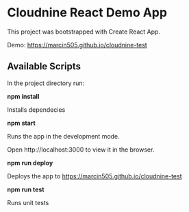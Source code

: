 # Cloudnine React Demo App

This project was bootstrapped with Create React App.

Demo: https://marcin505.github.io/cloudnine-test

## Available Scripts

In the project directory run:

**npm install**

Installs dependecies

**npm start**

Runs the app in the development mode.

Open http://localhost:3000 to view it in the browser.

**npm run deploy**

Deploys the app to https://marcin505.github.io/cloudnine-test

**npm run test**

Runs unit tests
